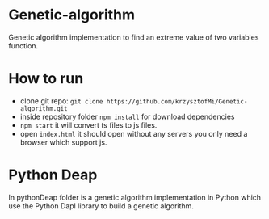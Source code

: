 # Genetic-algorithm
Genetic algorithm implementation to find an extreme value of two variables function.

# How to run

* clone git repo: `git clone https://github.com/krzysztofMi/Genetic-algorithm.git`
* inside repository folder `npm install` for download dependencies
* `npm start` it will convert ts files to js files.
* open `index.html` it should open without any servers you only need a browser which support js.


# Python Deap

In pythonDeap folder is a genetic algorithm implementation in Python which use the Python Dapl library to build a genetic algorithm.
